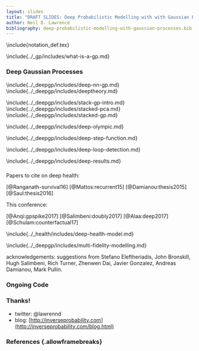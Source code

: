 ```yaml
---
layout: slides
title: "DRAFT SLIDES: Deep Probabilistic Modelling with with Gaussian Processes"
author: Neil D. Lawrence
bibliography: deep-probabilistic-modelling-with-gaussian-processes.bib
---
```


<!--Notes from Stefanos: Hey Neil, 

Just realised that there was no comment on the fact that a DGP is not a GP, only the current layer conditioned on all previous ones.

I don't know if you want to clarify that. I believe that the majority of the audience won't have that knowledge and they may leave with the wrong impression.

Although, I don't know where is the right time to introduce that in the talk.

Hope that's helpful.

Cheers,
Stefanos

Comments from Rich!


CMB samples -> Life
-->

\include{notation_def.tex}

\include{../_gp/includes/what-is-a-gp.md}


### Deep Gaussian Processes

\include{../_deepgp/includes/deep-nn-gp.md}
\include{../_deepgp/includes/deeptheory.md}

\include{../_deepgp/includes/stack-gp-intro.md}
\include{../_deepgp/includes/stacked-pca.md}
\include{../_deepgp/includes/stacked-gp.md}

\include{../_deepgp/includes/deep-olympic.md}

\include{../_deepgp/includes/deep-step-function.md}

\include{../_deepgp/includes/deep-loop-detection.md}

\include{../_deepgp/includes/deep-results.md}

###

Papers to cite on deep health:

[@Ranganath-survival16]
[@Mattos:recurrent15]
[@Damianou:thesis2015]
[@Saul:thesis2016]

This conference:

[@Anqi:gpspike2017]
[@Salimbeni:doubly2017]
[@Alaa:deep2017]
[@Schulam:counterfactual17]


\include{../_health/includes/deep-health-model.md}

\include{../_deepgp/includes/multi-fidelity-modelling.md}

acknowledgements: suggestions from Stefano  Eleftheriadis, John Bronskill, Hugh Salimbeni, Rich Turner, Zhenwen Dai, Javier Gonzalez, Andreas Damianou, Mark Pullin.

### Ongoing Code

### Thanks!

* twitter: \@lawrennd
* blog: [http://inverseprobability.com](http://inverseprobability.com/blog.html)

### References {.allowframebreaks}



